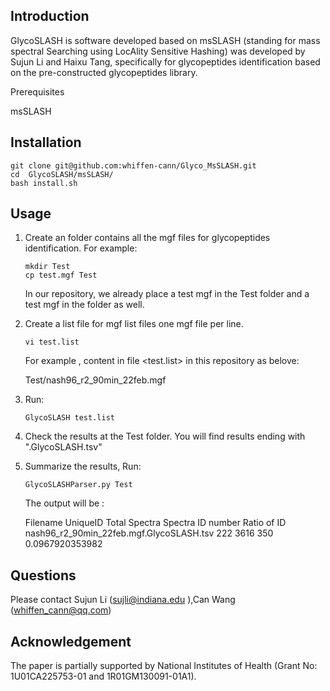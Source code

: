 Introduction
---
GlycoSLASH is software developed based on msSLASH (standing for mass spectral Searching using LocAlity Sensitive Hashing) was developed by Sujun Li and Haixu Tang, specifically for glycopeptides identification based on the pre-constructed glycopeptides library.

Prerequisites 

msSLASH 

Installation
---
```
git clone git@github.com:whiffen-cann/Glyco_MsSLASH.git
cd  GlycoSLASH/msSLASH/
bash install.sh
```

Usage
---
1. Create an folder contains all the mgf files for glycopeptides identification. For example:
   
   ```linux command
   mkdir Test
   cp test.mgf Test
   ```
   
   In our repository, we already place a test mgf in the Test folder and a test mgf in the folder as well.
   
3. Create a list file for mgf list files one mgf file per line.
   ```
   vi test.list
   ```
   
   For example , content in file <test.list> in this repository as belove:

   Test/nash96_r2_90min_22feb.mgf
   
5. Run:
   ```
   GlycoSLASH test.list
   ```
   
6. Check the results at the Test folder. You will find results ending with ".GlycoSLASH.tsv"
   
8. Summarize the results, Run:
   ```
   GlycoSLASHParser.py Test
   ```

   <p>The output will be :</p>
   Filename        UniqueID        Total Spectra   Spectra ID number       Ratio of ID
   nash96_r2_90min_22feb.mgf.GlycoSLASH.tsv        222     3616    350     0.0967920353982

Questions
---
Please contact Sujun Li (sujli@indiana.edu ),Can Wang (whiffen_cann@qq.com)

Acknowledgement
---
The paper is partially supported by National Institutes of Health (Grant No: 1U01CA225753-01 and 1R01GM130091-01A1).

